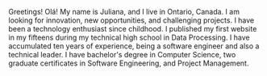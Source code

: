 Greetings! Olá!
My name is Juliana, and I live in Ontario, Canada. I am looking for innovation, new opportunities, and challenging projects.
I have been a technology enthusiast since childhood. I published my first website in my fifteens during my technical high school in Data Processing.
I have accumulated ten years of experience, being a software engineer and also a technical leader.
I have bachelor's degree in Computer Science, two graduate certificates in Software Engineering, and Project Management.
